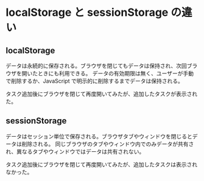 # localStorage と sessionStorage の違い

## localStorage

データは永続的に保存される。ブラウザを閉じてもデータは保持され、次回ブラウザを開いたときにも利用できる。
データの有効期限は無く、ユーザーが手動で削除するか、JavaScript で明示的に削除するまでデータは保持される。

タスク追加後にブラウザを閉じて再度開いてみたが、追加したタスクが表示された。

## sessionStorage

データはセッション単位で保存される。ブラウザタブやウィンドウを閉じるとデータは削除される。
同じブラウザのタブやウィンドウ内でのみデータが共有され、異なるタブやウィンドウではデータは共有されない。

タスク追加後にブラウザを閉じて再度開いてみたが、追加したタスクは表示されなかった。
